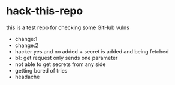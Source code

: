# hack-this-repo
this is a test repo for checking some GitHub vulns

- change:1
- change:2
- hacker yes and no added + secret is added and being fetched
- b1: get request only sends one parameter
- not able to get secrets from any side
- getting bored of tries
- headache
